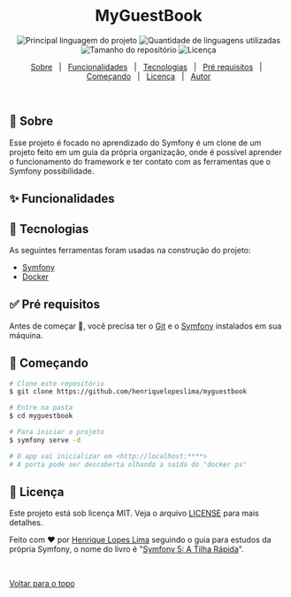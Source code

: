 <div align="center" id="top"> 
  <!-- <img src="./public/images/guestbook.png" alt="Myguestbook" height="200"/> -->

  &#xa0;

  <!-- <a href="https://myguestbook.netlify.com">Demo</a> -->
</div>

<h1 align="center">MyGuestBook</h1>

<p align="center">
  <img alt="Principal linguagem do projeto" src="https://img.shields.io/github/languages/top/henriquelopeslima/myguestbook?color=56BEB8">

  <img alt="Quantidade de linguagens utilizadas" src="https://img.shields.io/github/languages/count/henriquelopeslima/myguestbook?color=56BEB8">

  <img alt="Tamanho do repositório" src="https://img.shields.io/github/repo-size/henriquelopeslima/myguestbook?color=56BEB8">

  <img alt="Licença" src="https://img.shields.io/github/license/henriquelopeslima/myguestbook?color=56BEB8">

  <!-- <img alt="Github issues" src="https://img.shields.io/github/issues/henriquelopeslima/myguestbook?color=56BEB8" /> -->

  <!-- <img alt="Github forks" src="https://img.shields.io/github/forks/henriquelopeslima/myguestbook?color=56BEB8" /> -->

  <!-- <img alt="Github stars" src="https://img.shields.io/github/stars/henriquelopeslima/myguestbook?color=56BEB8" /> -->
</p>

<!-- Status -->

<!-- <h4 align="center"> 
	🚧  Myguestbook 🚀 Em construção...  🚧
</h4> 

<hr> -->

<p align="center">
  <a href="#dart-sobre">Sobre</a> &#xa0; | &#xa0; 
  <a href="#sparkles-funcionalidades">Funcionalidades</a> &#xa0; | &#xa0;
  <a href="#rocket-tecnologias">Tecnologias</a> &#xa0; | &#xa0;
  <a href="#white_check_mark-pré-requesitos">Pré requisitos</a> &#xa0; | &#xa0;
  <a href="#checkered_flag-começando">Começando</a> &#xa0; | &#xa0;
  <a href="#memo-licença">Licença</a> &#xa0; | &#xa0;
  <a href="https://github.com/henriquelopeslima" target="_blank">Autor</a>
</p>

<br>

## :dart: Sobre ##

Esse projeto é focado no aprendizado do Symfony é um clone de um projeto feito em um guia da própria organização, onde é possível aprender o funcionamento do framework e ter contato com as ferramentas que o Symfony possibilidade.

## :sparkles: Funcionalidades ##

<!-- :heavy_check_mark: Funcionalidade 1;\ -->

## :rocket: Tecnologias ##

As seguintes ferramentas foram usadas na construção do projeto:

- [Symfony](https://symfony.com/)
- [Docker](https://www.docker.com/)

## :white_check_mark: Pré requisitos ##

Antes de começar :checkered_flag:, você precisa ter o [Git](https://git-scm.com) e o [Symfony](https://nodejs.org/en/) instalados em sua máquina.

## :checkered_flag: Começando ##

```bash
# Clone este repositório
$ git clone https://github.com/henriquelopeslima/myguestbook

# Entre na pasta
$ cd myguestbook

# Para iniciar o projeto
$ symfony serve -d

# O app vai inicializar em <http://localhost:****>
# A porta pode ser descoberta olhando a saída do "docker ps"
```

## :memo: Licença ##

Este projeto está sob licença MIT. Veja o arquivo [LICENSE](LICENSE.md) para mais detalhes.


Feito com :heart: por <a href="https://github.com/henriquelopeslima" target="_blank">Henrique Lopes Lima</a> seguindo o guia para estudos da própria Symfony, o nome do livro é "<a href="https://symfony.com/doc/5.0/the-fast-track/pt_BR/index.html">Symfony 5: A Tilha Rápida</a>".

&#xa0;

<a href="#top">Voltar para o topo</a>

